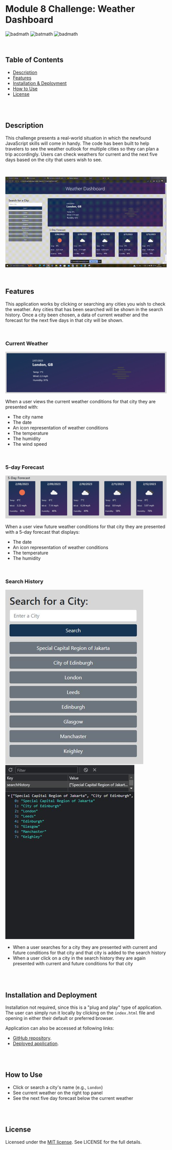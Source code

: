 # Module 8 Challenge: Weather Dashboard

![badmath](https://img.shields.io/github/issues/YueHuaHua/module-06-challenge) ![batmath](https://img.shields.io/github/issues-pr-closed/yueHuaHua/Module-08-challenge) ![badmath](https://img.shields.io/github/license/YueHuaHua/module-08-challenge)

</br>

## Table of Contents
* [Description](#description)
* [Features](#features)
* [Installation & Deployment](#installation-and-deployment)
* [How to Use](#how-to-use)
* [License](#license)

</br>

</br>

## Description

This challenge presents a real-world situation in which the newfound JavaScript skills will come in handy. The code has been built to help travelers to see the weather outlook for multiple cities so they can plan a trip accordingly. Users can check weathers for current and the next five days based on the city that users wish to see.

</br>

![Application Demo](./assets/img/readme-01-application-demo.gif)

</br>

## Features

This application works by clicking or searching any cities you wish to check the weather. Any cities that has been searched will be shown in the search history. Once a city been chosen, a data of current weather and the forecast for the next five days in that city will be shown.

</br>

### Current Weather

![Current Weather of a City](./assets/img/readme-02-current-weather.JPG)

 When a user views the current weather conditions for that city they are presented with:
  * The city name
  * The date
  * An icon representation of weather conditions
  * The temperature
  * The humidity
  * The wind speed

</br>

### 5-day Forecast

![5 Day Forecast of a City](./assets/img/readme-03-forecast.JPG)

When a user view future weather conditions for that city they are presented with a 5-day forecast that displays:
  * The date
  * An icon representation of weather conditions
  * The temperature
  * The humidity

</br>

### Search History

![Search History Bar](./assets/img/readme-04-search-history.JPG)  ![Application Demo](./assets/img/readme-05-search-history-local-storage.JPG)

* When a user searches for a city they are presented with current and future conditions for that city and that city is added to the search history
* When a user click on a city in the search history they are again presented with current and future conditions for that city



</br>

</br>

## Installation and Deployment

Installation not required, since this is a "plug and play" type of application. The user can simply run it locally by clicking on the `index.html` file and opening in either their default or preferred browser.

Application can also be accessed at following links:
* [GitHub repository](https://github.com/YueHuaHua/module-08-challenge).
* [Deployed application](https://yuehuahua.github.io/module-08-challenge/).

</br>

</br>

## How to Use 

* Click or search a city's name (e.g., `London`)
* See current weather on the right top panel
* See the next five day forecast below the current weather

</br>

</br>

## License

Licensed under the [MIT license](https://github.com/git/git-scm.com/blob/main/MIT-LICENSE.txt). See LICENSE for the full details.
